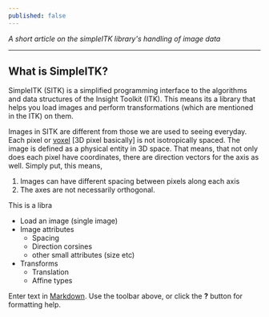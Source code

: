 ```yaml
---
published: false
---
```

_A short article on the simpleITK library's handling of image data_

---

## What is SimpleITK?

SimpleITK (SITK) is a simplified programming interface to the algorithms and data structures of the Insight Toolkit (ITK). This means its a library that helps you load images and perform transformations (which are mentioned in the ITK) on them. 

Images in SITK are different from those we are used to seeing everyday. Each pixel or [voxel](https://en.wikipedia.org/wiki/Voxel) \[3D pixel basically\] is not isotropically spaced. The image is defined as a physical entity in 3D space. That means, that not only does each pixel have coordinates, there are direction vectors for the axis as well. Simply put, this means,

1. Images can have different spacing between pixels along each axis
2. The axes are not necessarily orthogonal.



This is a libra
  - Load an image (single image)
  - Image attributes
    - Spacing
    - Direction corsines
    - other small attributes (size etc)
  - Transforms
    - Translation
    - Affine types
   



Enter text in [Markdown](http://daringfireball.net/projects/markdown/). Use the toolbar above, or click the **?** button for formatting help.
